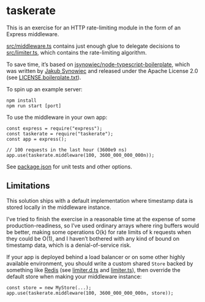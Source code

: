 taskerate
=========


This is an exercise for an HTTP rate-limiting module in the form of an
Express middleware.


[src/middleware.ts] contains just enough glue to delegate decisions to
[src/limiter.ts], which contains the rate-limiting algorithm.


[src/middleware.ts]: src/middleware.ts
[src/limiter.ts]: src/limiter.ts


To save time, it’s based on [jsynowiec/node-typescript-boilerplate],
which was written by [Jakub Synowiec] and released under the Apache
License 2.0 (see [LICENSE.boilerplate.txt]).


[jsynowiec/node-typescript-boilerplate]: https://github.com/jsynowiec/node-typescript-boilerplate
[Jakub Synowiec]: mailto:github@jakubsynowiec.info
[LICENSE.boilerplate.txt]: LICENSE.boilerplate.txt


To spin up an example server:


    npm install
    npm run start [port]


To use the middleware in your own app:


    const express = require("express");
    const taskerate = require("taskerate");
    const app = express();

    // 100 requests in the last hour (3600e9 ns)
    app.use(taskerate.middleware(100, 3600_000_000_000n));


See [package.json] for unit tests and other options.


[package.json]: package.json


## Limitations


This solution ships with a default implementation where timestamp data
is stored locally in the middleware instance.


I’ve tried to finish the exercise in a reasonable time at the expense
of some production-readiness, so I’ve used ordinary arrays where ring
buffers would be better, making some operations O(k) for rate limits
of k requests when they could be O(1), and I haven’t bothered with any
kind of bound on timestamp data, which is a denial-of-service risk.


If your app is deployed behind a load balancer or on some other highly
available environment, you should write a custom shared `Store` backed
by something like [Redis] (see [limiter.d.ts] and [limiter.ts]), then
override the default store when making your middleware instance:


    const store = new MyStore(...);
    app.use(taskerate.middleware(100, 3600_000_000_000n, store));


[Redis]: https://redis.io
[limiter.d.ts]: dist/limiter.d.ts
[limiter.ts]: src/limiter.ts
